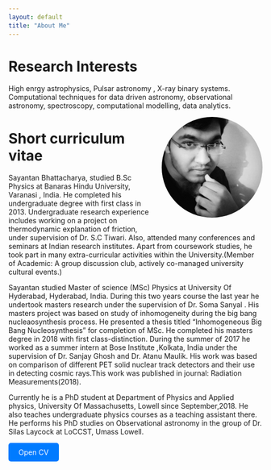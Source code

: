 ```yaml
---
layout: default
title: "About Me"
---
```


<style>
  .download-button {
    display: inline-block;
    background-color: #007bff;
    color: white;
    padding: 10px 20px;
    text-decoration: none;
    border-radius: 5px;
  }
</style>
<style>
  .profile-image {
    width: 200px; /* Adjust the width as needed */
    height: 200px; /* Adjust the height as needed */
    border-radius: 50%;
    overflow: hidden;
    float: right;
    margin: 0 0 1rem 1rem; /* Adjust the margins as needed */
  }
  
  .profile-image img {
    width: 100%;
    height: 100%;
    object-fit: cover;
  }
</style>

# Research Interests

High enrgy astrophysics, Pulsar astronomy , X-ray binary systems. Computational techniques for data driven astronomy, observational astronomy, spectroscopy, computational modelling, data analytics.

<div class="profile-image">
  <img src="/assets/1.jpg" alt="Profile Image">
</div>

# Short curriculum vitae

Sayantan Bhattacharya, studied B.Sc Physics at Banaras Hindu University, Varanasi , India. He completed his undergraduate degree with first class in 2013. Undergraduate research experience includes working on a project on thermodynamic explanation of friction, under supervision of Dr. S.C Tiwari. Also, attended many conferences and seminars at Indian research institutes. Apart from coursework studies, he took part in many extra-curricular activities within the University.(Member of Academic: A group discussion club, actively co-managed university cultural events.)

Sayantan studied Master of science (MSc) Physics at University Of Hyderabad, Hyderabad, India. During this two years course the last year he undertook masters research under the supervision of Dr. Soma Sanyal . His masters project was based on study of inhomogeneity during the big bang nucleaosynthesis process. He presented a thesis titled “Inhomogeneous Big Bang Nucleosynthesis” for completion of MSc. He completed his masters degree in 2018 with first class-distinction. During the summer of 2017 he worked as a summer intern at Bose Institute ,Kolkata, India under the supervision of Dr. Sanjay Ghosh and Dr. Atanu Maulik. His work was based on comparison of different PET solid nuclear track detectors and their use in detecting cosmic rays.This work was published in journal: Radiation Measurements(2018).

Currently he is a PhD student at Department of Physics and Applied physics, University  Of Massachusetts, Lowell since September,2018. He also teaches undergraduate physics courses as a teaching assistant there. He performs his PhD studies on Observational astronomy in the group of Dr. Silas Laycock at LoCCST, Umass Lowell.

<a href="/CV_Sayantan.pdf" target="_blank" class="download-button">Open CV</a>

